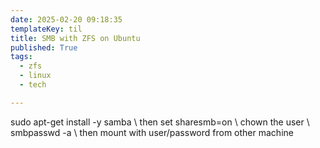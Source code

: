 ```yaml
---
date: 2025-02-20 09:18:35
templateKey: til
title: SMB with ZFS on Ubuntu
published: True
tags:
  - zfs
  - linux
  - tech

---
```


sudo apt-get install -y samba \\ then set sharesmb=on \\ chown the user \\ smbpasswd <user> -a \\ then mount with user/password from other machine
